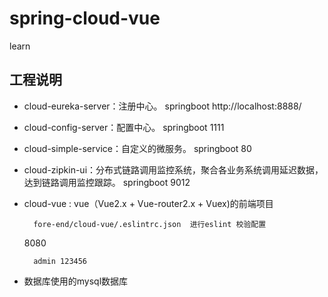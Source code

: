 # spring-cloud-vue
learn
## 工程说明

* cloud-eureka-server：注册中心。
    springboot
    http://localhost:8888/
    
* cloud-config-server：配置中心。
    springboot
    1111
    
    
* cloud-simple-service：自定义的微服务。
    springboot
    80
    
* cloud-zipkin-ui：分布式链路调用监控系统，聚合各业务系统调用延迟数据，达到链路调用监控跟踪。
    springboot
    9012
    
* cloud-vue : vue（Vue2.x + Vue-router2.x + Vuex)的前端项目

        fore-end/cloud-vue/.eslintrc.json  进行eslint 校验配置
    8080  
    
        admin 123456
        
* 数据库使用的mysql数据库        